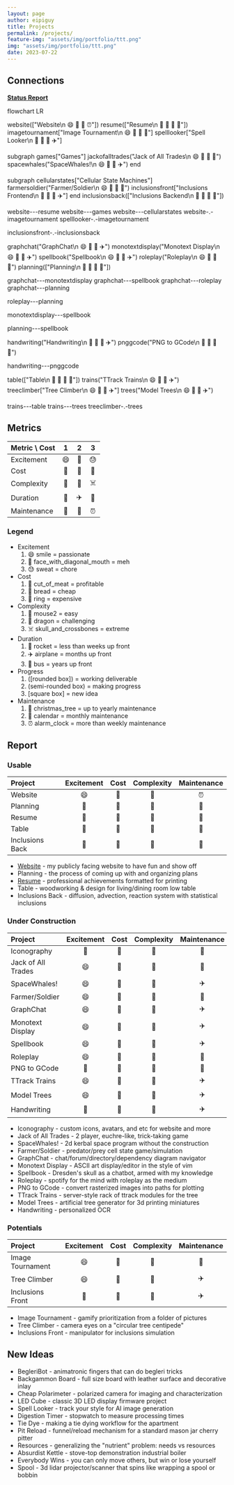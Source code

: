 ```yaml
---
layout: page
author: eipiguy
title: Projects
permalink: /projects/
feature-img: "assets/img/portfolio/ttt.png"
img: "assets/img/portfolio/ttt.png"
date: 2023-07-22
---
```


## Connections

[**Status Report**](#report)

<div class="mermaid">
flowchart LR

  website(["Website\n 😄 🍞 🐁 ⏰"])
  resume(["Resume\n 🫤 🍞 🐁 🎄"])
  imagetournament["Image Tournament\n 😄 🍞 🐁 🚀"]
  spelllooker["Spell Looker\n 🫤 🍞 🐉 ✈️"]

  subgraph games["Games"]
    jackofalltrades("Jack of All Trades\n 😄 🍞 🐁 🚀")
    spacewhales("SpaceWhales!\n 😄 🍞 🐉 ✈️")
  end

  subgraph cellularstates["Cellular State Machines"]
    farmersoldier("Farmer/Soldier\n 😄 🍞 🐁 🚀")
    inclusionsfront["Inclusions Frontend\n 🫤 🍞 🐉 ✈️"]
  end
  inclusionsback(["Inclusions Backend\n 🫤 🍞 🐉 🎄"])

  website---resume
  website---games
  website---cellularstates
  website-.-imagetournament
  spelllooker-.-imagetournament

  inclusionsfront-.-inclusionsback

  graphchat("GraphChat\n 😄 🍞 🐉 ✈️")
  monotextdisplay("Monotext Display\n 😄 🍞 🐁 ✈️")
  spellbook("Spellbook\n 😄 🍞 🐁 ✈️")
  roleplay("Roleplay\n 😄 🍞 🐉 🚌")
  planning(["Planning\n 🫤 🍞 🐁 📆"])

  graphchat---monotextdisplay
  graphchat---spellbook
  graphchat---roleplay
  graphchat---planning

  roleplay---planning

  monotextdisplay---spellbook

  planning---spellbook

  handwriting("Handwriting\n 🫤 🍞 🐉 ✈️")
  pnggcode("PNG to GCode\n 🫤 🥩 🐁 🚀")

  handwriting---pnggcode

  table(["Table\n 🫤 💍 🐁 🎄"])
  trains("TTrack Trains\n 😄 💍 🐁 ✈️")
  treeclimber["Tree Climber\n 😄 💍 🐉 ✈️"]
  trees("Model Trees\n 😄 🥩 🐉 ✈️")

  trains---table
  trains---trees
  treeclimber-.-trees
</div>

## Metrics

| Metric \\ Cost  |  1  |  2  |  3  |
|:---             |:---:|:---:|:---:|
| Excitement      |  😄  |  🫤  |  😓  |
| Cost            |  🥩  |  🍞  |  💍  |
| Complexity      |  🐁  |  🐉  |  ☠️  |
| Duration        |  🚀  |  ✈️  |  🚌  |
| Maintenance     |  🎄  |  📆  |  ⏰  |

### Legend

- Excitement
  1. 😄 smile = passionate
  2. 🫤 face_with_diagonal_mouth = meh
  3. 😓 sweat = chore
- Cost
  1. 🥩 cut_of_meat = profitable
  2. 🍞 bread = cheap
  3. 💍 ring = expensive
- Complexity
  1. 🐁 mouse2 = easy
  2. 🐉 dragon = challenging
  3. ☠️ skull_and_crossbones = extreme
- Duration
  1. 🚀 rocket = less than weeks up front
  2. ✈️ airplane = months up front
  3. 🚌 bus = years up front
- Progress
  1. ([rounded box]) = working deliverable
  2. (semi-rounded box) = making progress
  3. [square box] = new idea
- Maintenance
  1. 🎄 christmas_tree = up to yearly maintenance
  2. 📆 calendar = monthly maintenance
  3. ⏰ alarm_clock = more than weekly maintenance

## Report

### Usable

| Project | Excitement | Cost  | Complexity | Maintenance |
| :--    | :---:      | :---: | :---:      | :---:       |
| Website | 😄 | 🍞 | 🐁 | ⏰ |
| Planning | 🫤 | 🍞 | 🐁 | 📆 |
| Resume | 🫤 | 🍞 | 🐁 | 🎄 |
| Table | 🫤 | 💍 | 🐁 | 🎄 |
| Inclusions Back | 🫤 | 🍞 | 🐉 | 🎄 |

- [Website](/portfolio/website/) - my publicly facing website to have fun and show off
- Planning - the process of coming up with and organizing plans
- [Resume](/portfolio/resume/) - professional achievements formatted for printing
- Table - woodworking & design for living/dining room low table
- Inclusions Back - diffusion, advection, reaction system with statistical inclusions

### Under Construction

| Project | Excitement | Cost  | Complexity | Maintenance |
| :--    | :---:      | :---: | :---:      | :---:       |
| Iconography | 🫤 | 🍞 | 🐁 | 🚀 |
| Jack of All Trades | 😄 | 🍞 | 🐁 | 🚀 |
| SpaceWhales! | 😄 | 🍞 | 🐉 | ✈️ |
| Farmer/Soldier | 😄 | 🍞 | 🐁 | 🚀 |
| GraphChat | 😄 | 🍞 | 🐉 | ✈️ |
| Monotext Display | 😄 | 🍞 | 🐁 | ✈️ |
| Spellbook | 😄 | 🍞 | 🐁 | ✈️ |
| Roleplay | 😄 | 🍞 | 🐉 | 🚌 |
| PNG to GCode | 🫤 | 🥩 | 🐁 | 🚀 |
| TTrack Trains | 😄 | 💍 | 🐁 | ✈️ |
| Model Trees | 😄 | 🥩 | 🐉 | ✈️ |
| Handwriting | 🫤 | 🍞 | 🐉 | ✈️ |

- Iconography - custom icons, avatars, and etc for website and more
- Jack of All Trades - 2 player, euchre-like, trick-taking game
- SpaceWhales! - 2d kerbal space program without the construction
- Farmer/Soldier - predator/prey cell state game/simulation
- GraphChat - chat/forum/directory/dependency diagram navigator
- Monotext Display - ASCII art display/editor in the style of vim
- Spellbook - Dresden's skull as a chatbot, armed with my knowledge
- Roleplay - spotify for the mind with roleplay as the medium
- PNG to GCode - convert rasterized images into paths for plotting
- TTrack Trains - server-style rack of ttrack modules for the tree
- Model Trees - artificial tree generator for 3d printing miniatures
- Handwriting - personalized OCR

### Potentials

| Project | Excitement | Cost  | Complexity | Maintenance |
| :--    | :---:      | :---: | :---:      | :---:       |
| Image Tournament | 😄 | 🍞 | 🐁 | 🚀 |
| Tree Climber | 😄 | 💍 | 🐉 | ✈️ |
| Inclusions Front | 🫤 | 🍞 | 🐉 | ✈️ |

- Image Tournament - gamify prioritization from a folder of pictures
- Tree Climber - camera eyes on a "circular tree centipede"
- Inclusions Front - manipulator for inclusions simulation

## New Ideas

- BegleriBot - animatronic fingers that can do begleri tricks
- Backgammon Board - full size board with leather surface and decorative inlay
- Cheap Polarimeter - polarized camera for imaging and characterization
- LED Cube - classic 3D LED display firmware project
- Spell Looker - track your style for AI image generation
- Digestion Timer - stopwatch to measure processing times
- Tie Dye - making a tie dying workflow for the apartment
- Pit Reload - funnel/reload mechanism for a standard mason jar cherry pitter
- Resources - generalizing the "nutrient" problem: needs vs resources
- Absurdist Kettle - stove-top demonstration industrial boiler
- Everybody Wins - you can only move others, but win or lose yourself
- Spool - 3d lidar projector/scanner that spins like wrapping a spool or bobbin
